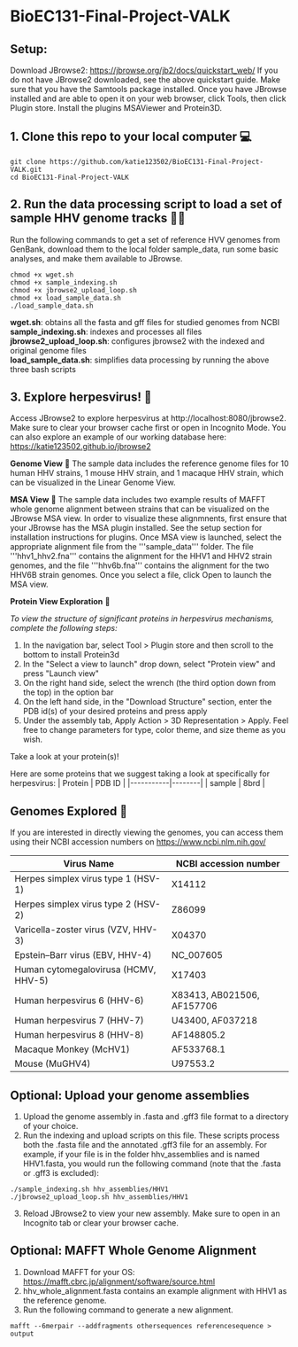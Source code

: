 
# BioEC131-Final-Project-VALK

## Setup:
Download JBrowse2: https://jbrowse.org/jb2/docs/quickstart_web/
If you do not have JBrowse2 downloaded, see the above quickstart guide.
Make sure that you have the Samtools package installed. 
Once you have JBrowse installed and are able to open it on your web browser, click Tools, then click Plugin store. Install the plugins MSAViewer and Protein3D.

## 1. Clone this repo to your local computer 💻

```
git clone https://github.com/katie123502/BioEC131-Final-Project-VALK.git
cd BioEC131-Final-Project-VALK
```

## 2. Run the data processing script to load a set of sample HHV genome tracks 🧑‍💻
Run the following commands to get a set of reference HVV genomes from GenBank, download them to the local folder sample_data, run some basic analyses, and make them available to JBrowse.

```
chmod +x wget.sh
chmod +x sample_indexing.sh
chmod +x jbrowse2_upload_loop.sh
chmod +x load_sample_data.sh
./load_sample_data.sh
```
  **wget.sh**: obtains all the fasta and gff files for studied genomes from NCBI  
  **sample_indexing.sh**: indexes and processes all files  
  **jbrowse2_upload_loop.sh**: configures jbrowse2 with the indexed and original genome files  
  **load_sample_data.sh**: simplifies data processing by running the above three bash scripts  

## 3. Explore herpesvirus! 🦠

Access JBrowse2 to explore herpesvirus at http://localhost:8080/jbrowse2. Make sure to clear your browser cache first or open in Incognito Mode. You can also explore an example of our working database here: https://katie123502.github.io/jbrowse2 

**Genome View** 🧬
The sample data includes the reference genome files for 10 human HHV strains, 1 mouse HHV strain, and 1 macaque HHV strain, which can be visualized in the Linear Genome View. 

**MSA View** 🌳
The sample data includes two example results of MAFFT whole genome alignment between strains that can be visualized on the JBrowse MSA view. In order to visualize these alignmnents, first ensure that your JBrowse has the MSA plugin installed. See the setup section for installation instructions for plugins. Once MSA view is launched, select the appropriate alignment file from the '''sample_data''' folder. The file '''hhv1_hhv2.fna''' contains the alignment for the HHV1 and HHV2 strain genomes, and the file '''hhv6b.fna''' contains the alignment for the two HHV6B strain genomes. Once you select a file, click Open to launch the MSA view.

**Protein View Exploration** 👀

  *To view the structure of significant proteins in herpesvirus mechanisms, complete the following steps:*  
1. In the navigation bar, select Tool > Plugin store and then scroll to the bottom to install Protein3d
2. In the "Select a view to launch" drop down, select "Protein view" and press "Launch view"
3. On the right hand side, select the wrench (the third option down from the top) in the option bar
4. On the left hand side, in the "Download Structure" section, enter the PDB id(s) of your desired proteins and press apply
5. Under the assembly tab, Apply Action > 3D Representation > Apply. Feel free to change parameters for type, color theme, and size theme as you wish.

Take a look at your protein(s)!

Here are some proteins that we suggest taking a look at specifically for herpesvirus:
| Protein   | PDB ID |
|-----------|--------|
| sample    |  8brd  |

## Genomes Explored 🔎

If you are interested in directly viewing the genomes, you can access them using their NCBI accession numbers on https://www.ncbi.nlm.nih.gov/

| Virus Name	                         | NCBI accession number      |
|-------------------------------------|----------------------------|
| Herpes simplex virus type 1 (HSV-1) |       	X14112              |
| Herpes simplex virus type 2 (HSV-2) |	       Z86099              |
| Varicella-zoster virus (VZV, HHV-3) |	       X04370              |
| Epstein–Barr virus (EBV, HHV-4)     |	       NC_007605           |
| Human cytomegalovirusa (HCMV, HHV-5)|	       X17403              |
| Human herpesvirus 6 (HHV-6)         |	X83413, AB021506, AF157706 |
| Human herpesvirus 7 (HHV-7)         |	      U43400,	AF037218     |
| Human herpesvirus 8 (HHV-8)         |	       	AF148805.2         |
| Macaque Monkey (McHV1)              |	        AF533768.1         |
| Mouse (MuGHV4)                      |	       U97553.2            |

## Optional: Upload your genome assemblies

1. Upload the genome assembly in .fasta and .gff3 file format to a directory of your choice.
2. Run the indexing and upload scripts on this file. These scripts process both the .fasta file and the annotated .gff3 file for an assembly. For example, if your file is in the folder hhv_assemblies and is named HHV1.fasta, you would run the following command (note that the .fasta or .gff3 is excluded):
```
./sample_indexing.sh hhv_assemblies/HHV1
./jbrowse2_upload_loop.sh hhv_assemblies/HHV1
```
3. Reload JBrowse2 to view your new assembly. Make sure to open in an Incognito tab or clear your browser cache.

## Optional: MAFFT Whole Genome Alignment

1. Download MAFFT for your OS: https://mafft.cbrc.jp/alignment/software/source.html 
2. hhv_whole_alignment.fasta contains an example alignment with HHV1 as the reference genome.
3. Run the following command to generate a new alignment.
```
mafft --6merpair --addfragments othersequences referencesequence > output
```
